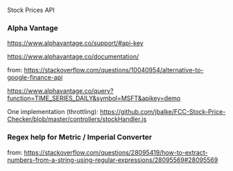 Stock Prices API

### Alpha Vantage

https://www.alphavantage.co/support/#api-key

https://www.alphavantage.co/documentation/

from: https://stackoverflow.com/questions/10040954/alternative-to-google-finance-api

https://www.alphavantage.co/query?function=TIME_SERIES_DAILY&symbol=MSFT&apikey=demo

One implementation (throttling):
https://github.com/jbalke/FCC-Stock-Price-Checker/blob/master/controllers/stockHandler.js

### Regex help for Metric / Imperial Converter

from: https://stackoverflow.com/questions/28095419/how-to-extract-numbers-from-a-string-using-regular-expressions/28095569#28095569
